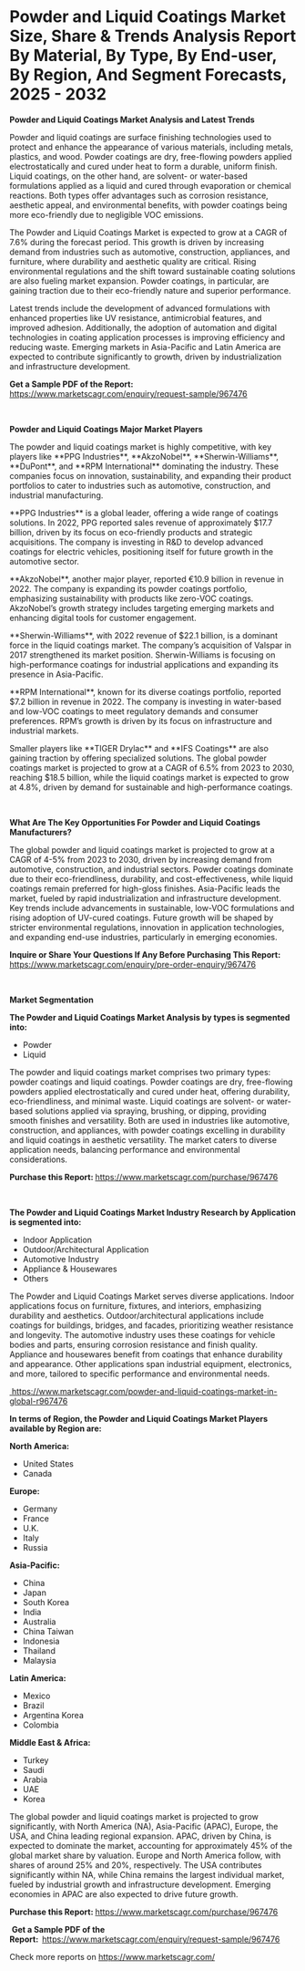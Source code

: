 <p><h1>Powder and Liquid Coatings Market Size, Share & Trends Analysis Report By Material, By Type, By End-user, By Region, And Segment Forecasts, 2025 - 2032</h1></p><p><strong>Powder and Liquid Coatings Market Analysis and Latest Trends</strong></p>
<p><p>Powder and liquid coatings are surface finishing technologies used to protect and enhance the appearance of various materials, including metals, plastics, and wood. Powder coatings are dry, free-flowing powders applied electrostatically and cured under heat to form a durable, uniform finish. Liquid coatings, on the other hand, are solvent- or water-based formulations applied as a liquid and cured through evaporation or chemical reactions. Both types offer advantages such as corrosion resistance, aesthetic appeal, and environmental benefits, with powder coatings being more eco-friendly due to negligible VOC emissions.</p><p>The Powder and Liquid Coatings Market is expected to grow at a CAGR of 7.6% during the forecast period. This growth is driven by increasing demand from industries such as automotive, construction, appliances, and furniture, where durability and aesthetic quality are critical. Rising environmental regulations and the shift toward sustainable coating solutions are also fueling market expansion. Powder coatings, in particular, are gaining traction due to their eco-friendly nature and superior performance.</p><p>Latest trends include the development of advanced formulations with enhanced properties like UV resistance, antimicrobial features, and improved adhesion. Additionally, the adoption of automation and digital technologies in coating application processes is improving efficiency and reducing waste. Emerging markets in Asia-Pacific and Latin America are expected to contribute significantly to growth, driven by industrialization and infrastructure development.</p></p>
<p><strong>Get a Sample PDF of the Report:&nbsp;</strong> <a href="https://www.marketscagr.com/enquiry/request-sample/967476?utm_campaign=1789&utm_medium=2&utm_source=Github&utm_content=ia&utm_term=20012025&utm_id=powder-and-liquid-coatings">https://www.marketscagr.com/enquiry/request-sample/967476</a></p>
<p>&nbsp;</p>
<p><strong>Powder and Liquid Coatings Major Market Players</strong></p>
<p><p>The powder and liquid coatings market is highly competitive, with key players like **PPG Industries**, **AkzoNobel**, **Sherwin-Williams**, **DuPont**, and **RPM International** dominating the industry. These companies focus on innovation, sustainability, and expanding their product portfolios to cater to industries such as automotive, construction, and industrial manufacturing.</p><p>**PPG Industries** is a global leader, offering a wide range of coatings solutions. In 2022, PPG reported sales revenue of approximately $17.7 billion, driven by its focus on eco-friendly products and strategic acquisitions. The company is investing in R&D to develop advanced coatings for electric vehicles, positioning itself for future growth in the automotive sector.</p><p>**AkzoNobel**, another major player, reported €10.9 billion in revenue in 2022. The company is expanding its powder coatings portfolio, emphasizing sustainability with products like zero-VOC coatings. AkzoNobel’s growth strategy includes targeting emerging markets and enhancing digital tools for customer engagement.</p><p>**Sherwin-Williams**, with 2022 revenue of $22.1 billion, is a dominant force in the liquid coatings market. The company’s acquisition of Valspar in 2017 strengthened its market position. Sherwin-Williams is focusing on high-performance coatings for industrial applications and expanding its presence in Asia-Pacific.</p><p>**RPM International**, known for its diverse coatings portfolio, reported $7.2 billion in revenue in 2022. The company is investing in water-based and low-VOC coatings to meet regulatory demands and consumer preferences. RPM’s growth is driven by its focus on infrastructure and industrial markets.</p><p>Smaller players like **TIGER Drylac** and **IFS Coatings** are also gaining traction by offering specialized solutions. The global powder coatings market is projected to grow at a CAGR of 6.5% from 2023 to 2030, reaching $18.5 billion, while the liquid coatings market is expected to grow at 4.8%, driven by demand for sustainable and high-performance coatings.</p></p>
<p>&nbsp;</p>
<p><strong>What Are The Key Opportunities For Powder and Liquid Coatings Manufacturers?</strong></p>
<p><p>The global powder and liquid coatings market is projected to grow at a CAGR of 4-5% from 2023 to 2030, driven by increasing demand from automotive, construction, and industrial sectors. Powder coatings dominate due to their eco-friendliness, durability, and cost-effectiveness, while liquid coatings remain preferred for high-gloss finishes. Asia-Pacific leads the market, fueled by rapid industrialization and infrastructure development. Key trends include advancements in sustainable, low-VOC formulations and rising adoption of UV-cured coatings. Future growth will be shaped by stricter environmental regulations, innovation in application technologies, and expanding end-use industries, particularly in emerging economies.</p></p>
<p><strong>Inquire or Share Your Questions If Any Before Purchasing This Report:</strong> <a href="https://www.marketscagr.com/enquiry/pre-order-enquiry/967476?utm_campaign=1789&utm_medium=2&utm_source=Github&utm_content=ia&utm_term=20012025&utm_id=powder-and-liquid-coatings">https://www.marketscagr.com/enquiry/pre-order-enquiry/967476</a></p>
<p>&nbsp;</p>
<p><strong>Market Segmentation</strong></p>
<p><strong>The Powder and Liquid Coatings Market Analysis by types is segmented into:</strong></p>
<p><ul><li>Powder</li><li>Liquid</li></ul></p>
<p><p>The powder and liquid coatings market comprises two primary types: powder coatings and liquid coatings. Powder coatings are dry, free-flowing powders applied electrostatically and cured under heat, offering durability, eco-friendliness, and minimal waste. Liquid coatings are solvent- or water-based solutions applied via spraying, brushing, or dipping, providing smooth finishes and versatility. Both are used in industries like automotive, construction, and appliances, with powder coatings excelling in durability and liquid coatings in aesthetic versatility. The market caters to diverse application needs, balancing performance and environmental considerations.</p></p>
<p><strong>Purchase this Report:&nbsp;</strong><a href="https://www.marketscagr.com/purchase/967476?utm_campaign=1789&utm_medium=2&utm_source=Github&utm_content=ia&utm_term=20012025&utm_id=powder-and-liquid-coatings">https://www.marketscagr.com/purchase/967476</a></p>
<p>&nbsp;</p>
<p><strong>The Powder and Liquid Coatings Market Industry Research by Application is segmented into:</strong></p>
<p><ul><li>Indoor Application</li><li>Outdoor/Architectural Application</li><li>Automotive Industry</li><li>Appliance & Housewares</li><li>Others</li></ul></p>
<p><p>The Powder and Liquid Coatings Market serves diverse applications. Indoor applications focus on furniture, fixtures, and interiors, emphasizing durability and aesthetics. Outdoor/architectural applications include coatings for buildings, bridges, and facades, prioritizing weather resistance and longevity. The automotive industry uses these coatings for vehicle bodies and parts, ensuring corrosion resistance and finish quality. Appliance and housewares benefit from coatings that enhance durability and appearance. Other applications span industrial equipment, electronics, and more, tailored to specific performance and environmental needs.</p></p>
<p><a href="https://www.marketscagr.com/powder-and-liquid-coatings-market-in-global-r967476?utm_campaign=1789&utm_medium=2&utm_source=Github&utm_content=ia&utm_term=20012025&utm_id=powder-and-liquid-coatings">&nbsp;https://www.marketscagr.com/powder-and-liquid-coatings-market-in-global-r967476</a></p>
<p><strong>In terms of Region, the Powder and Liquid Coatings Market Players available by Region are:</strong></p>
<p>
    <p> <strong> North America: </strong>
        <ul>
            <li>United States</li>
            <li>Canada</li>
        </ul>
        </p> 
    <p> <strong> Europe: </strong>
        <ul>
            <li>Germany</li>
            <li>France</li>
            <li>U.K.</li>
            <li>Italy</li>
            <li>Russia</li>
        </ul>
        </p> 
    <p> <strong> Asia-Pacific: </strong>
        <ul>
            <li>China</li>
            <li>Japan</li>
            <li>South Korea</li>
            <li>India</li>
            <li>Australia</li>
            <li>China Taiwan</li>
            <li>Indonesia</li>
            <li>Thailand</li>
            <li>Malaysia</li>
        </ul>
        </p> 
    <p> <strong> Latin America: </strong>
        <ul>
            <li>Mexico</li>
            <li>Brazil</li>
            <li>Argentina Korea</li>
            <li>Colombia</li>
        </ul>
        </p> 
    <p> <strong> Middle East & Africa: </strong>
        <ul>
            <li>Turkey</li>
            <li>Saudi</li>
            <li>Arabia</li>
            <li>UAE</li>
            <li>Korea</li>
        </ul>
    </p>
    </p>
<p><p>The global powder and liquid coatings market is projected to grow significantly, with North America (NA), Asia-Pacific (APAC), Europe, the USA, and China leading regional expansion. APAC, driven by China, is expected to dominate the market, accounting for approximately 45% of the global market share by valuation. Europe and North America follow, with shares of around 25% and 20%, respectively. The USA contributes significantly within NA, while China remains the largest individual market, fueled by industrial growth and infrastructure development. Emerging economies in APAC are also expected to drive future growth.</p></p>
<p><strong>Purchase this Report: </strong><a href="https://www.marketscagr.com/purchase/967476?utm_campaign=1789&utm_medium=2&utm_source=Github&utm_content=ia&utm_term=20012025&utm_id=powder-and-liquid-coatings">https://www.marketscagr.com/purchase/967476</a></p>
<p>&nbsp;<strong>Get a Sample PDF of the Report:&nbsp;&nbsp;</strong><a href="https://www.marketscagr.com/enquiry/request-sample/967476?utm_campaign=1789&utm_medium=2&utm_source=Github&utm_content=ia&utm_term=20012025&utm_id=powder-and-liquid-coatings">https://www.marketscagr.com/enquiry/request-sample/967476</a></p>
<p><strong></strong></p>
<p>Check more reports on <a href="https://www.marketscagr.com/?utm_campaign=1789&utm_medium=2&utm_source=Github&utm_content=ia&utm_term=20012025&utm_id=powder-and-liquid-coatings">https://www.marketscagr.com/</a></p>